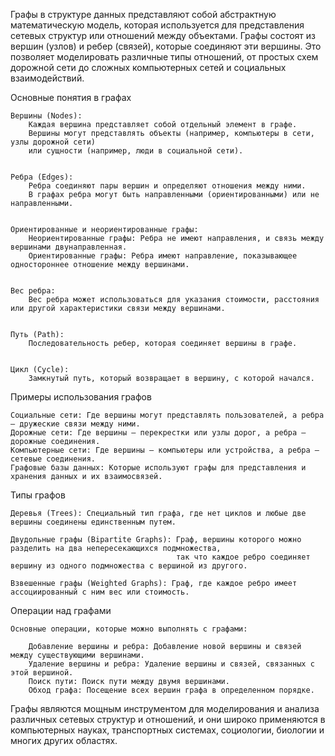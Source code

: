 Графы в структуре данных представляют собой абстрактную математическую модель, которая используется 
для представления сетевых структур или отношений между объектами. Графы состоят из вершин (узлов) и ребер (связей),
которые соединяют эти вершины. Это позволяет моделировать различные типы отношений, 
от простых схем дорожной сети до сложных компьютерных сетей и социальных взаимодействий.

Основные понятия в графах

    Вершины (Nodes):
        Каждая вершина представляет собой отдельный элемент в графе.
        Вершины могут представлять объекты (например, компьютеры в сети, узлы дорожной сети) 
        или сущности (например, люди в социальной сети).


    Ребра (Edges):
        Ребра соединяют пары вершин и определяют отношения между ними.
        В графах ребра могут быть направленными (ориентированными) или не направленными.


    Ориентированные и неориентированные графы:
        Неориентированные графы: Ребра не имеют направления, и связь между вершинами двунаправленная.
        Ориентированные графы: Ребра имеют направление, показывающее одностороннее отношение между вершинами.


    Вес ребра:
        Вес ребра может использоваться для указания стоимости, расстояния или другой характеристики связи между вершинами.


    Путь (Path):
        Последовательность ребер, которая соединяет вершины в графе.


    Цикл (Cycle):
        Замкнутый путь, который возвращает в вершину, с которой начался.


Примеры использования графов

    Социальные сети: Где вершины могут представлять пользователей, а ребра — дружеские связи между ними.
    Дорожные сети: Где вершины — перекрестки или узлы дорог, а ребра — дорожные соединения.
    Компьютерные сети: Где вершины — компьютеры или устройства, а ребра — сетевые соединения.
    Графовые базы данных: Которые используют графы для представления и хранения данных и их взаимосвязей.


Типы графов

    Деревья (Trees): Специальный тип графа, где нет циклов и любые две вершины соединены единственным путем.

    Двудольные графы (Bipartite Graphs): Граф, вершины которого можно разделить на два непересекающихся подмножества, 
                                         так что каждое ребро соединяет вершину из одного подмножества с вершиной из другого.

    Взвешенные графы (Weighted Graphs): Граф, где каждое ребро имеет ассоциированный с ним вес или стоимость.



Операции над графами

    Основные операции, которые можно выполнять с графами:
    
        Добавление вершины и ребра: Добавление новой вершины и связей между существующими вершинами.
        Удаление вершины и ребра: Удаление вершины и связей, связанных с этой вершиной.
        Поиск пути: Поиск пути между двумя вершинами.
        Обход графа: Посещение всех вершин графа в определенном порядке.


Графы являются мощным инструментом для моделирования и анализа различных сетевых структур и отношений, 
и они широко применяются в компьютерных науках, транспортных системах, социологии, биологии и многих других областях.
